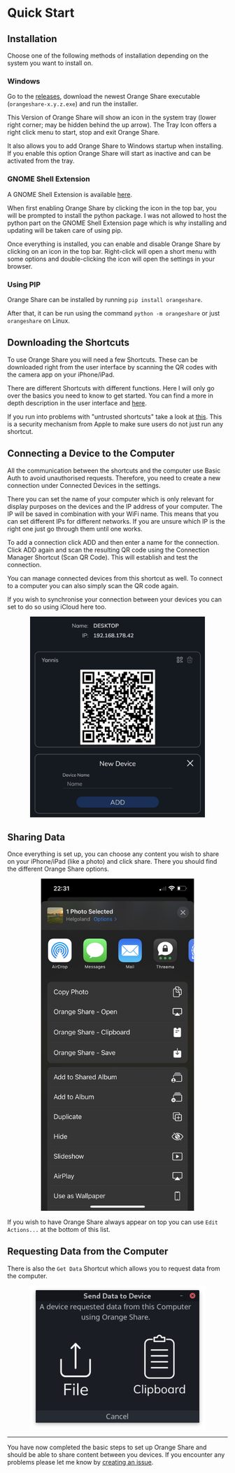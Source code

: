 # Quick Start

## Installation

Choose one of the following methods of installation depending on the system you want to install on.

### Windows

Go to the [releases](https://github.com/Yannis4444/Orange-Share/releases),
download the newest Orange Share executable (`orangeshare-x.y.z.exe`)
and run the installer.

This Version of Orange Share will show an icon in the system tray (lower right corner; may be hidden behind the up arrow).
The Tray Icon offers a right click menu to start, stop and exit Orange Share.

It also allows you to add Orange Share to Windows startup when installing.
If you enable this option Orange Share will start as inactive and can be activated from the tray.

### GNOME Shell Extension

A GNOME Shell Extension is available [here](https://extensions.gnome.org/extension/4469/orange-share/).

When first enabling Orange Share by clicking the icon in the top bar, you will be prompted to install the python package.
I was not allowed to host the python part on the GNOME Shell Extension page which is why installing and updating will be taken care of using pip.

Once everything is installed, you can enable and disable Orange Share by clicking on an icon in the top bar.
Right-click will open a short menu with some options and double-clicking the icon will open the settings in your browser.

### Using PIP

Orange Share can be installed by running `pip install orangeshare`.

After that, it can be run using the command `python -m orangeshare` or just `orangeshare` on Linux.

## Downloading the Shortcuts

To use Orange Share you will need a few Shortcuts.
These can be downloaded right from the user interface by scanning the QR codes with the camera app on your iPhone/iPad.

There are different Shortcuts with different functions.
Here I will only go over the basics you need to know to get started.
You can find a more in depth description in the user interface and [here](https://github.com/Yannis4444/Orange-Share#shortcuts).

If you run into problems with "untrusted shortcuts" take a look at [this](https://github.com/Yannis4444/Orange-Share#untrusted-shortcuts).
This is a security mechanism from Apple to make sure users do not just run any shortcut.

## Connecting a Device to the Computer

All the communication between the shortcuts and the computer use Basic Auth to avoid unauthorised requests.
Therefore, you need to create a new connection under Connected Devices in the settings.

There you can set the name of your computer which is only relevant for display purposes on the devices and the IP address of your computer.
The IP will be saved in combination with your WiFi name.
This means that you can set different IPs for different networks.
If you are unsure which IP is the right one just go through them until one works.

To add a connection click ADD and then enter a name for the connection.
Click ADD again and scan the resulting QR code using the Connection Manager Shortcut (Scan QR Code).
This will establish and test the connection.

You can manage connected devices from this shortcut as well.
To connect to a computer you can also simply scan the QR code again.

If you wish to synchronise your connection between your devices you can set to do so using iCloud here too.

<p align="center">
    <img alt="add_connection" src="images/add_connection.png" title="add_connection" width="400"/>
</p>

## Sharing Data

Once everything is set up, you can choose any content you wish to share on your iPhone/iPad (like a photo) and click share.
There you should find the different Orange Share options.

<p align="center">
    <img alt="share_sheet" src="images/share_sheet.png" title="share_sheet" width="350"/>
</p>

If you wish to have Orange Share always appear on top you can use `Edit Actions...` at the bottom of this list.

## Requesting Data from the Computer

There is also the `Get Data` Shortcut which allows you to request data from the computer.

<p align="center">
    <img alt="Get Data Dialog" src="images/get_data.png" width="400"/>
</p>

***

You have now completed the basic steps to set up Orange Share and should be able to share content between you devices.
If you encounter any problems please let me know by
[creating an issue](https://github.com/Yannis4444/Orange-Share/issues).

